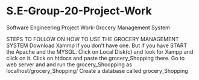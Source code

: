 # S.E-Group-20-Project-Work
Software Engineering Project Work-Grocery Management System

STEPS TO FOLLOW ON HOW TO USE THE GROCERY MANAGEMENT SYSTEM
Download Xammp if you don't have one. But if you have START the Apache and the MYSQL.
Click on Local Disk(c) and look for Xampp and click on it.
Click on htdocs and paste the grocery_Shopping there.
Go to web server and and run the grocery_Shoopping as localhost/grocery_Shopping/
Create a database called grocery_Shopping

